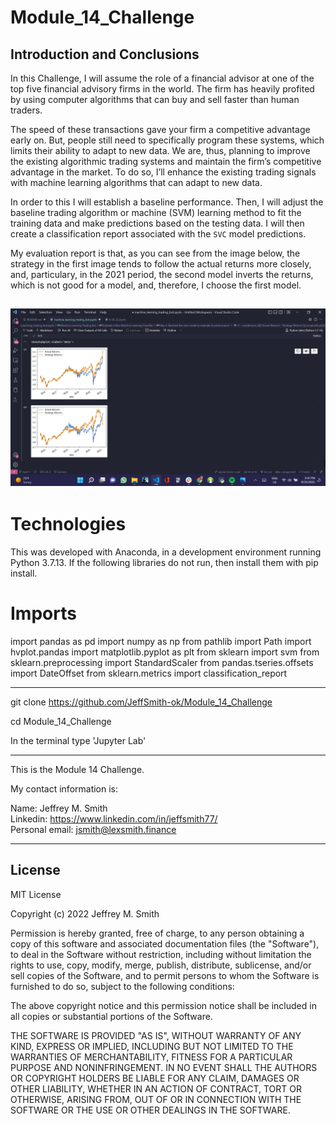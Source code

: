 # Module_14_Challenge

## Introduction and Conclusions

In this Challenge, I will assume the role of a financial advisor at one of the top five financial advisory firms in the world. The firm has heavily profited by using computer algorithms that can buy and sell faster than human traders.

The speed of these transactions gave your firm a competitive advantage early on. But, people still need to specifically program these systems, which limits their ability to adapt to new data. We are, thus, planning to improve the existing algorithmic trading systems and maintain the firm’s competitive advantage in the market. To do so, I’ll enhance the existing trading signals with machine learning algorithms that can adapt to new data.

In order to this I will establish a baseline performance. Then, I will adjust the baseline trading algorithm or machine (SVM) learning method to fit the training data and make predictions based on the testing data. I will then create a classification report associated with the `SVC` model predictions.

My evaluation report is that, as you can see from the image below, the strategy in the first image tends to follow the actual returns more closely, and, particulary, in the 2021 period, the second model inverts the returns, which is not good for a model, and, therefore, I choose the first model.

## ![Screenshot of the models](image.png) </br>

# Technologies

This was developed with Anaconda, in a development environment running Python 3.7.13. If the following libraries do not run, then install them with pip install.

# Imports

import pandas as pd
import numpy as np
from pathlib import Path
import hvplot.pandas
import matplotlib.pyplot as plt
from sklearn import svm
from sklearn.preprocessing import StandardScaler
from pandas.tseries.offsets import DateOffset
from sklearn.metrics import classification_report

---

git clone https://github.com/JeffSmith-ok/Module_14_Challenge

cd Module_14_Challenge

In the terminal type 'Jupyter Lab'

---

This is the Module 14 Challenge.

My contact information is:

Name: Jeffrey M. Smith </br>
Linkedin: https://www.linkedin.com/in/jeffsmith77/ </br>
Personal email: jsmith@lexsmith.finance</br>

---

## License

MIT License

Copyright (c) 2022 Jeffrey M. Smith

Permission is hereby granted, free of charge, to any person obtaining a copy of this software and associated documentation files (the "Software"), to deal in the Software without restriction, including without limitation the rights to use, copy, modify, merge, publish, distribute, sublicense, and/or sell
copies of the Software, and to permit persons to whom the Software is furnished to do so, subject to the following conditions:

The above copyright notice and this permission notice shall be included in all copies or substantial portions of the Software.

THE SOFTWARE IS PROVIDED "AS IS", WITHOUT WARRANTY OF ANY KIND, EXPRESS OR IMPLIED, INCLUDING BUT NOT LIMITED TO THE WARRANTIES OF MERCHANTABILITY, FITNESS FOR A PARTICULAR PURPOSE AND NONINFRINGEMENT. IN NO EVENT SHALL THE AUTHORS OR COPYRIGHT HOLDERS BE LIABLE FOR ANY CLAIM, DAMAGES OR OTHER LIABILITY, WHETHER IN AN ACTION OF CONTRACT, TORT OR OTHERWISE, ARISING FROM, OUT OF OR IN CONNECTION WITH THE SOFTWARE OR THE USE OR OTHER DEALINGS IN THE
SOFTWARE.

```

```

